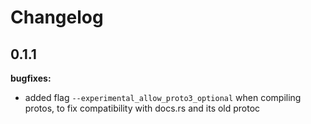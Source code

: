 # Changelog

## 0.1.1

**bugfixes:**

- added flag `--experimental_allow_proto3_optional` when compiling protos, to fix compatibility with docs.rs and its old protoc
